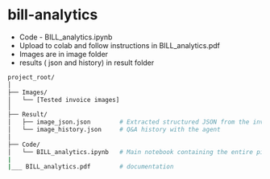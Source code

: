 # bill-analytics

- Code - BILL_analytics.ipynb
- Upload to colab and follow instructions in BILL_analytics.pdf
- Images are in image folder
- results ( json and history) in result folder

```bash
project_root/
│
├── Images/
│   └── [Tested invoice images]
│
├── Result/
│   ├── image_json.json        # Extracted structured JSON from the invoice image
│   └── image_history.json     # Q&A history with the agent
│
├── Code/
│   └── BILL_analytics.ipynb   # Main notebook containing the entire pipeline
|
|___ BILL_analytics.pdf        # documentation 
```

